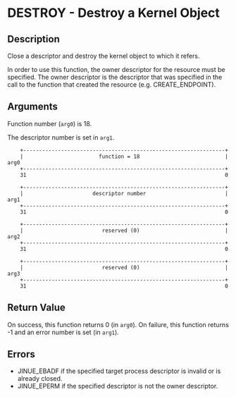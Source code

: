 # DESTROY - Destroy a Kernel Object

## Description

Close a descriptor and destroy the kernel object to which it refers.

In order to use this function, the owner descriptor for the resource must be
specified. The owner descriptor is the descriptor that was specified in the
call to the function that created the resource (e.g. CREATE_ENDPOINT).

## Arguments

Function number (`arg0`) is 18.

The descriptor number is set in `arg1`.

```
    +----------------------------------------------------------------+
    |                        function = 18                           |  arg0
    +----------------------------------------------------------------+
    31                                                               0
    
    +----------------------------------------------------------------+
    |                      descriptor number                         |  arg1
    +----------------------------------------------------------------+
    31                                                               0

    +----------------------------------------------------------------+
    |                         reserved (0)                           |  arg2
    +----------------------------------------------------------------+
    31                                                               0

    +----------------------------------------------------------------+
    |                         reserved (0)                           |  arg3
    +----------------------------------------------------------------+
    31                                                               0
```

## Return Value

On success, this function returns 0 (in `arg0`). On failure, this function
returns -1 and an error number is set (in `arg1`).

## Errors

* JINUE_EBADF if the specified target process descriptor is invalid or is
already closed.
* JINUE_EPERM if the specified descriptor is not the owner descriptor.
